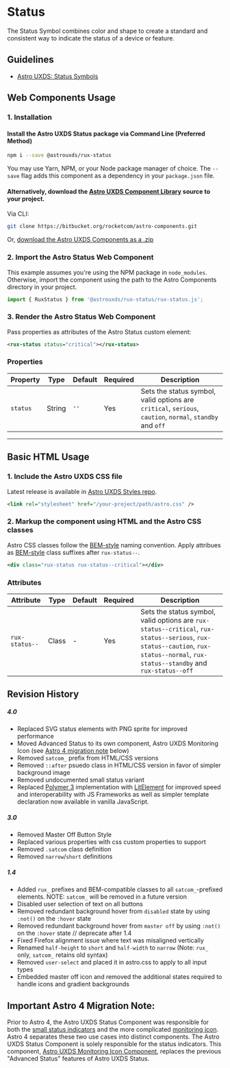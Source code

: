 # Status

The Status Symbol combines color and shape to create a standard and consistent way to indicate the status of a device or feature.

## Guidelines

- [Astro UXDS: Status Symbols](http://www.astrouxds.com/ui-components/status-symbol)

## Web Components Usage

### 1. Installation

#### Install the Astro UXDS Status package via Command Line (Preferred Method)

```sh
npm i --save @astrouxds/rux-status
```

You may use Yarn, NPM, or your Node package manager of choice. The `--save` flag adds this component as a dependency in your `package.json` file.

#### **Alternatively**, download the [Astro UXDS Component Library](https://bitbucket.org/rocketcom/astro-components/src/master/) source to your project.

Via CLI:

```sh
git clone https://bitbucket.org/rocketcom/astro-components.git
```

Or, [download the Astro UXDS Components as a .zip](https://bitbucket.org/rocketcom/astro-components/get/master.zip)

### 2. Import the Astro Status Web Component

This example assumes you're using the NPM package in `node_modules`. Otherwise, import the component using the path to the Astro Components directory in your project.

```javascript
import { RuxStatus } from '@astrouxds/rux-status/rux-status.js';
```

### 3. Render the Astro Status Web Component

Pass properties as attributes of the Astro Status custom element:

```xml
<rux-status status="critical"></rux-status>
```

### Properties

| Property | Type   | Default | Required | Description                                                                                               |
| -------- | ------ | ------- | -------- | --------------------------------------------------------------------------------------------------------- |
| `status` | String | `''`    | Yes      | Sets the status symbol, valid options are `critical`, `serious`, `caution`, `normal`, `standby` and `off` |

---

## Basic HTML Usage

### 1. Include the Astro UXDS CSS file

Latest release is available in [Astro UXDS Styles repo](https://bitbucket.org/rocketcom/astro-styles/src/master/).

```xml
<link rel="stylesheet" href="/your-project/path/astro.css" />
```

### 2. Markup the component using HTML and the Astro CSS classes

Astro CSS classes follow the [BEM-style](http://getbem.com/introduction/) naming convention. Apply attribues as [BEM-style](http://getbem.com/introduction/) class suffixes after `rux-status--`.

```xml
<div class="rux-status rux-status--critical"></div>
```

### Attributes

| Attribute      | Type  | Default | Required | Description                                                                                                                                                                       |
| -------------- | ----- | ------- | -------- | --------------------------------------------------------------------------------------------------------------------------------------------------------------------------------- |
| `rux-status--` | Class | -       | Yes      | Sets the status symbol, valid options are `rux-status--critical`, `rux-status--serious`, `rux-status--caution`, `rux-status--normal`, `rux-status--standby` and `rux-status--off` |

## Revision History

##### **4.0**

- Replaced SVG status elements with PNG sprite for improved performance
- Moved Advanced Status to its own component, Astro UXDS Monitoring Icon (see [Astro 4 migration note](#astro-4-migration) below)
- Removed `satcom_` prefix from HTML/CSS versions
- Removed `::after` psuedo class in HTML/CSS version in favor of simpler background image
- Removed undocumented small status variant
- Replaced [Polymer 3](https://www.polymer-project.org) implementation with [LitElement](https://lit-element.polymer-project.org/) for improved speed and interoperability with JS Frameworks as well as simpler template declaration now available in vanilla JavaScript.

##### **3.0**

- Removed Master Off Button Style
- Replaced various properties with css custom properties to support
- Removed `.satcom` class definition
- Removed `narrow`/`short` definitions

##### **1.4**

- Added `rux_` prefixes and BEM-compatible classes to all `satcom_`-prefixed elements. NOTE: `satcom_` will be removed in a future version
- Disabled user selection of text on all buttons
- Removed redundant background hover from `disabled` state by using `:not()` on the `:hover` state
- Removed redundant background hover from `master off` by using `:not()` on the `:hover` state // deprecate after 1.4
- Fixed Firefox alignment issue where text was misaligned vertically
- Renamed `half-height` to `short` and `half-width` to `narrow` (Note: `rux_` only, `satcom_` retains old syntax)
- Removed `user-select` and placed it in astro.css to apply to all input types
- Embedded master off icon and removed the additional states required to handle icons and gradient backgrounds

<a name="astro-4-migration">

## Important Astro 4 Migration Note:
Prior to Astro 4, the Astro UXDS Status Component was responsible for both the [small status indicators](https://astrouxds.com/ui-components/status-symbol) and the more complicated [monitoring icon](https://astrouxds.com/ui-components/icons-and-symbols). Astro 4 separates these two use cases into distinct components. The Astro UXDS Status Component is solely responsible for the status indicators. This component, [Astro UXDS Monitoring Icon Component](../rux-monitoring-icon/), replaces the previous "Advanced Status" features of Astro UXDS Status.
